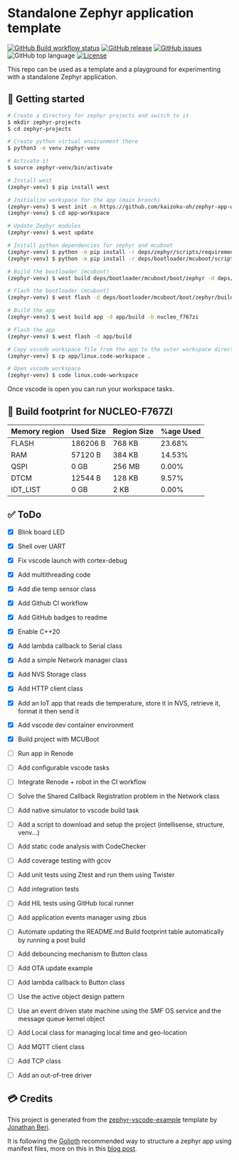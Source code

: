 # Standalone Zephyr application template

[![GitHub Build workflow status](https://github.com/kaizoku-oh/zephyr-app-workspace/workflows/Build/badge.svg)](https://github.com/kaizoku-oh/zephyr-app-workspace/actions/workflows/build.yaml)
[![GitHub release](https://img.shields.io/github/v/release/kaizoku-oh/zephyr-app-workspace)](https://github.com/kaizoku-oh/zephyr-app-workspace/releases)
[![GitHub issues](https://img.shields.io/github/issues/kaizoku-oh/zephyr-app-workspace)](https://github.com/kaizoku-oh/zephyr-app-workspace/issues)
![GitHub top language](https://img.shields.io/github/languages/top/kaizoku-oh/zephyr-app-workspace)
[![License](https://img.shields.io/github/license/kaizoku-oh/zephyr-app-workspace)](https://github.com/kaizoku-oh/zephyr-app-workspace/blob/main/LICENSE)

This repo can be used as a template and a playground for experimenting with a standalone Zephyr application.

## 🚀 Getting started

```bash
# Create a directory for zephyr projects and switch to it
$ mkdir zephyr-projects
$ cd zephyr-projects

# Create python virtual environment there
$ python3 -m venv zephyr-venv

# Activate it
$ source zephyr-venv/bin/activate

# Install west
(zephyr-venv) $ pip install west

# Initialize workspace for the app (main branch)
(zephyr-venv) $ west init -m https://github.com/kaizoku-oh/zephyr-app-workspace --mr main app-workspace
(zephyr-venv) $ cd app-workspace

# Update Zephyr modules
(zephyr-venv) $ west update

# Install python dependencies for zephyr and mcuboot
(zephyr-venv) $ python -m pip install -r deps/zephyr/scripts/requirements.txt
(zephyr-venv) $ python -m pip install -r deps/bootloader/mcuboot/scripts/requirements.txt

# Build the bootloader (mcuboot)
(zephyr-venv) $ west build deps/bootloader/mcuboot/boot/zephyr -d deps/bootloader/mcuboot/boot/zephyr/build -b nucleo_f767zi

# Flash the bootloader (mcuboot)
(zephyr-venv) $ west flash -d deps/bootloader/mcuboot/boot/zephyr/build

# Build the app
(zephyr-venv) $ west build app -d app/build -b nucleo_f767zi

# Flash the app
(zephyr-venv) $ west flash -d app/build

# Copy vscode workspace file from the app to the outer workspace directory
(zephyr-venv) $ cp app/linux.code-workspace .

# Open vscode workspace
(zephyr-venv) $ code linux.code-workspace
```
Once vscode is open you can run your workspace tasks.

## 🔨 Build footprint for NUCLEO-F767ZI

| Memory region | Used Size   | Region Size | %age Used   |
| ------------- | ----------- | ----------- | ----------- |
| FLASH         | 186206 B    | 768 KB      | 23.68%      |
| RAM           | 57120  B    | 384 KB      | 14.53%      |
| QSPI          | 0     GB    | 256 MB      | 0.00%       |
| DTCM          | 12544  B    | 128 KB      | 9.57%       |
| IDT_LIST      | 0     GB    | 2   KB      | 0.00%       |

## ✅ ToDo

- [x] Blink board LED

- [x] Shell over UART

- [x] Fix vscode launch with cortex-debug

- [x] Add multithreading code

- [x] Add die temp sensor class

- [x] Add Github CI workflow

- [x] Add GitHub badges to readme

- [x] Enable C++20

- [x] Add lambda callback to Serial class

- [x] Add a simple Network manager class

- [x] Add NVS Storage class

- [x] Add HTTP client class

- [x] Add an IoT app that reads die temperature, store it in NVS, retrieve it, format it then send it

- [x] Add vscode dev container environment

- [x] Build project with MCUBoot

- [ ] Run app in Renode

- [ ] Add configurable vscode tasks

- [ ] Integrate Renode + robot in the CI workflow

- [ ] Solve the Shared Callback Registration problem in the Network class

- [ ] Add native simulator to vscode build task

- [ ] Add a script to download and setup the project (intellisense, structure, venv...)

- [ ] Add static code analysis with CodeChecker

- [ ] Add coverage testing with gcov

- [ ] Add unit tests using Ztest and run them using Twister

- [ ] Add integration tests

- [ ] Add HIL tests using GitHub local runner

- [ ] Add application events manager using zbus

- [ ] Automate updating the README.md Build footprint table automatically by running a post build

- [ ] Add debouncing mechanism to Button class

- [ ] Add OTA update example

- [ ] Add lambda callback to Button class

- [ ] Use the active object design pattern

- [ ] Use an event driven state machine using the SMF OS service and the message queue kernel object

- [ ] Add Local class for managing local time and geo-location

- [ ] Add MQTT client class

- [ ] Add TCP class

- [ ] Add an out-of-tree driver

## 💳 Credits
This project is generated from the [zephyr-vscode-example](https://github.com/beriberikix/zephyr-vscode-example) template by [Jonathan Beri](https://github.com/beriberikix).

It is following the [Golioth](https://github.com/golioth) recommended way to structure a zephyr app using manifest files, more on this in this [blog post](https://blog.golioth.io/improving-zephyr-project-structure-with-manifest-files/).
